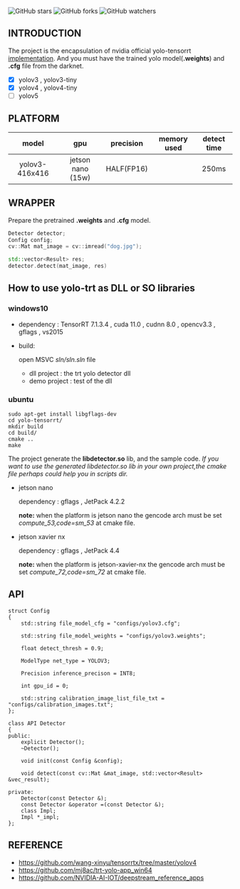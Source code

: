 
![GitHub stars](https://img.shields.io/github/stars/enazoe/yolo-tensorrt) ![GitHub forks](https://img.shields.io/github/forks/enazoe/yolo-tensorrt)  ![GitHub watchers](https://img.shields.io/github/watchers/enazoe/yolo-tensorrt) 

## INTRODUCTION

The project is the encapsulation  of nvidia official yolo-tensorrt [implementation](https://github.com/NVIDIA-AI-IOT/deepstream_reference_apps). And you must have the trained yolo model(__.weights__) and __.cfg__ file from the darknet.

- [x] yolov3 , yolov3-tiny
- [x] yolov4 , yolov4-tiny
- [ ] yolov5

## PLATFORM

|     model      |        gpu        | precision  | memory used | detect time |
| :------------: | :---------------: | :--------: | :---------: | :---------: |
| yolov3-416x416 | jetson nano (15w) | HALF(FP16) |             |    250ms    |

## WRAPPER

Prepare the pretrained __.weights__ and __.cfg__ model. 

```c++
Detector detector;
Config config;
cv::Mat mat_image = cv::imread("dog.jpg");

std::vector<Result> res;
detector.detect(mat_image, res)
```

## How to use yolo-trt as DLL or SO libraries


### windows10

- dependency : TensorRT 7.1.3.4  , cuda 11.0 , cudnn 8.0  , opencv3.3 , gflags , vs2015
- build:
  
    open MSVC _sln/sln.sln_ file 
    - dll project : the trt yolo detector dll
    - demo project : test of the dll

### ubuntu


```
sudo apt-get install libgflags-dev
cd yolo-tensorrt/
mkdir build
cd build/
cmake ..
make
```
The project generate the __libdetector.so__ lib, and the sample code.
_If you want to use the generated libdetector.so lib in your own project,the cmake file perhaps could help you in scripts dir._

- jetson nano 
	
	dependency : gflags , JetPack 4.2.2

	__note:__ when the platform is jetson nano the gencode arch must be set _compute_53,code=sm_53_ at cmake file.

- jetson xavier nx
	
	dependency : gflags , JetPack 4.4

	__note:__ when the platform is jetson-xavier-nx the gencode arch must be set _compute_72,code=sm_72_ at cmake file.

## API

```
struct Config
{
	std::string file_model_cfg = "configs/yolov3.cfg";

	std::string file_model_weights = "configs/yolov3.weights";

	float detect_thresh = 0.9;

	ModelType net_type = YOLOV3;

	Precision inference_precison = INT8;
	
	int gpu_id = 0;

	std::string calibration_image_list_file_txt = "configs/calibration_images.txt";
};

class API Detector
{
public:
	explicit Detector();
	~Detector();

	void init(const Config &config);

	void detect(const cv::Mat &mat_image, std::vector<Result> &vec_result);

private:
	Detector(const Detector &);
	const Detector &operator =(const Detector &);
	class Impl;
	Impl *_impl;
};
```

## REFERENCE

- https://github.com/wang-xinyu/tensorrtx/tree/master/yolov4
- https://github.com/mj8ac/trt-yolo-app_win64
- https://github.com/NVIDIA-AI-IOT/deepstream_reference_apps